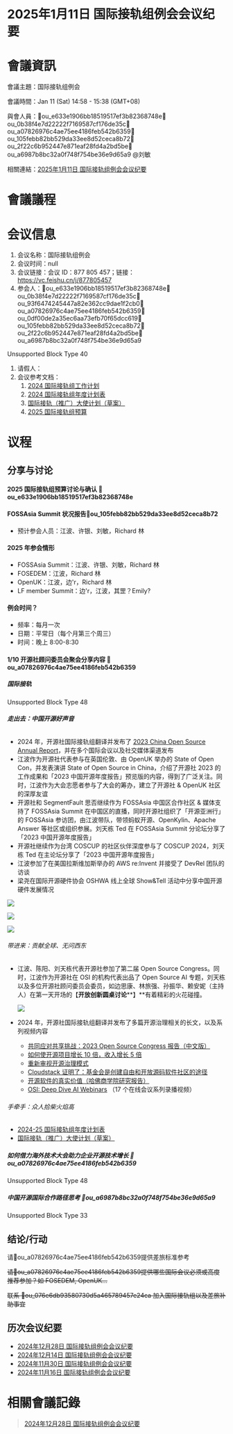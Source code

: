 # 2025年1月11日 国际接轨组例会会议纪要

# 會議資訊

會議主題：国际接轨组例会

會議時間：Jan 11 (Sat) 14:58 - 15:38 (GMT+08)

與會人員：👤ou_e633e1906bb18519517ef3b82368748e👤ou_0b38f4e7d22222f7169587cf176de35c👤ou_a07826976c4ae75ee4186feb542b6359👤ou_105febb82bb529da33ee8d52ceca8b72👤ou_2f22c6b952447e871eaf28fd4a2bd5be👤ou_a6987b8bc32a0f748f754be36e9d65a9 @刘敏

相關連結：[2025年1月11日 国际接轨组例会会议纪要][1]

# 會議議程

# 会议信息

1.  会议名称：国际接轨组例会
2.  会议时间：null
3.  会议链接：会议 ID：877 805 457；链接：https://vc.feishu.cn/j/877805457
4.  参会人：👤ou_e633e1906bb18519517ef3b82368748e👤ou_0b38f4e7d22222f7169587cf176de35c👤ou_93f6474245447a82e362cc9dae1f2cb0👤ou_a07826976c4ae75ee4186feb542b6359👤ou_0df00de2a35ec6aa73efb70f65dcc619👤ou_105febb82bb529da33ee8d52ceca8b72👤ou_2f22c6b952447e871eaf28fd4a2bd5be👤ou_a6987b8bc32a0f748f754be36e9d65a9

Unsupported Block Type 40

1.  请假人：
2.  会议参考文档：
    1.  [2024 国际接轨组工作计划][2]
    2.  [2024 国际接轨组年度计划表][3]
    3.  [国际接轨（推广）大使计划（草案）][4]
    4.  [2025 国际接轨组预算][5]

# 议程

## 分享与讨论

#### 2025 国际接轨组预算讨论与确认 👤ou_e633e1906bb18519517ef3b82368748e

#### FOSSAsia Summit 状况报告👤ou_105febb82bb529da33ee8d52ceca8b72

- 预计参会人员：江波、许银、刘敏，Richard 林

#### 2025 年参会情形

- FOSSAsia Summit：江波、许银、刘敏，Richard 林
- FOSEDEM：江波，Richard 林
- OpenUK：江波，边'r，Richard 林
- LF member Summit：边'r，江波，其罡？Emily?

#### 例会时间？

- 频率：每月一次
- 日期：平常日（每个月第三个周三）
- 时间：晚上 8:00-8:30

#### 1/10 开源社顾问委员会聚会分享内容 👤ou_a07826976c4ae75ee4186feb542b6359

##### 国际接轨

Unsupported Block Type 48

###### **走出去：中国开源好声音**

- 2024 年，开源社国际接轨组翻译并发布了 [2023 China Open Source Annual Report][6]，并在多个国际会议以及社交媒体渠道发布
- 江波作为开源社代表参与在英国伦敦、由 OpenUK 举办的 State of Open Con，并发表演讲 State of Open Source in China，介绍了开源社 2023 的工作成果和「2023 中国开源年度报告」预览版的内容，得到了广泛关注。同时，江波作为大会志愿者参与了大会的筹办，建立了开源社 & OpenUK 社区的深厚友谊
- 开源社和 SegmentFault 思否继续作为 FOSSAsia 中国区合作社区 & 媒体支持了 FOSSAsia Summit 在中国区的直播，同时开源社组织了「开源亚洲行」的 FOSSAsia 参访团，由江波带队，带领蚂蚁开源、OpenKylin、Apache Answer 等社区或组织参展。刘天栋 Ted 在 FOSSAsia Summit 分论坛分享了「2023 中国开源年度报告」
- 开源社继续作为台湾 COSCUP 的社区伙伴深度参与了 COSCUP 2024，刘天栋 Ted 在主论坛分享了「2023 中国开源年度报告」
- 江波参加了在美国拉斯维加斯举办的 AWS re:Invent 并接受了 DevRel 团队的访谈
- 梁尧在国际开源硬件协会 OSHWA 线上全球 Show&Tell 活动中分享中国开源硬件发展情况

![](https://kaiyuanshe.cn/api/lark/file/UwBObHYsIo4ZcoxKh2Gc3foOnlf)

![](https://kaiyuanshe.cn/api/lark/file/L19gbFbDpoQJJVxswoLcMtobnHd)

![](https://kaiyuanshe.cn/api/lark/file/DHCWb1B6ao8eHnxHWlvcdG9hnje)

###### 带进来：贡献全球、无问西东

- 江波、陈阳、刘天栋代表开源社参加了第二届 Open Source Congress。同时，江波作为开源社在 OSI 的机构代表出品了 Open Source AI 专题，刘天栋以及多位开源社顾问委员会委员，如边思康、林旅强、孙振华、赖安妮（主持人）在第一天开场的【**开放创新圆桌讨论****】**有着精彩的火花碰撞。
    
    ![](https://kaiyuanshe.cn/api/lark/file/DSoBbcmFjoMasJxtC1IcR8TrnHg)
    
- 2024 年，开源社国际接轨组翻译并发布了多篇开源治理相关的长文，以及系列视频内容
    - [共同应对共享挑战：2023 Open Source Congress 报告（中文版）][7]
    - [如何使开源项目增长 10 倍，收入增长 5 倍][8]
    - [重新审视开源治理模式][9]
    - [Cloudstack 证明了：基金会是创建自由和开放源码软件社区的途径][10]
    - [开源软件的真实价值（哈佛商学院研究报告）][11]
    - [OSI: Deep Dive AI Webinars][12] （17 个在线会议系列录播视频）

###### 手牵手：众人拾柴火焰高

- [2024-25 国际接轨组年度计划表][13]
- [国际接轨（推广）大使计划（草案）][14]

##### 如何借力海外技术大会助力企业开源技术增长 👤ou_a07826976c4ae75ee4186feb542b6359

Unsupported Block Type 48

##### 中国开源国际合作路径思考 👤ou_a6987b8bc32a0f748f754be36e9d65a9

Unsupported Block Type 33

## 结论/行动

请👤ou_a07826976c4ae75ee4186feb542b6359提供差旅标准参考

~~请👤ou_a07826976c4ae75ee4186feb542b6359提供哪些国际会议必须或高度推荐参加？如 FOSEDEM, OpenUK...~~

~~联系 👤ou_076e6db93580730d5a465789457e24ca 加入国际接轨组以及差旅补助事宜~~

## 历次会议纪要

- [2024年12月28日 国际接轨组例会会议纪要][15]
- [2024年12月14日 国际接轨组例会会议纪要][16]
- [2024年11月30日 国际接轨组例会会议纪要][17]
- [2024年11月16日 国际接轨组例会会议纪要][18]

# 相關會議記錄

> [2024年12月28日 国际接轨组例会会议纪要][19]

[1]: https://open-source-bazaar.feishu.cn/docx/K7BodzE4AoJuAvxko7jc1qsTnTh
[2]: https://kaiyuanshe.feishu.cn/wiki/TG6swfC1ZiAI1QkuE2qceH3Ln3c
[3]: https://kaiyuanshe.feishu.cn/wiki/GLANwrNTPiGrhRkxOhZcFCPhnUg?table=tbltUCk0iRvCKUgc&view=vewchbO80V
[4]: https://kaiyuanshe.feishu.cn/wiki/QGrywVL8xiUQLdk92huc6QLXnUb?from=from_copylink
[5]: https%3A%2F%2Fkaiyuanshe.feishu.cn%2Frecord%2FIAjMrcn75e5wLMcfqElcG9bqnd2%3Fccm_open_type%3Drecord_message
[6]: https%3A%2F%2Fkaiyuanshe.github.io%2F2023-China-Open-Source-Report%2Fen%2F
[7]: https%3A%2F%2Fmp.weixin.qq.com%2Fs%2Fk_NJmU-waWLX4zcII1lmqw
[8]: https%3A%2F%2Fmp.weixin.qq.com%2Fs%2FGQVNAy9nUwPq6nHRpN3n1w
[9]: https%3A%2F%2Fmp.weixin.qq.com%2Fs%2FK3xwrWleWHG5_yS0qAJThA
[10]: https%3A%2F%2Fmp.weixin.qq.com%2Fs%2FapNdPsYh3sr5g8_OzIeypw
[11]: https%3A%2F%2Fmp.weixin.qq.com%2Fs%2FNonSC11LH9YnLmMEyHNmIA
[12]: https%3A%2F%2Fkaiyuanshe.feishu.cn%2Fdocx%2FEtVFdRQ5QoPJt2xQDJNcqdxmnOa
[13]: https://kaiyuanshe.feishu.cn/wiki/GLANwrNTPiGrhRkxOhZcFCPhnUg?table=tbltUCk0iRvCKUgc&view=vewchbO80V
[14]: https://kaiyuanshe.feishu.cn/wiki/QGrywVL8xiUQLdk92huc6QLXnUb
[15]: https://kaiyuanshe.feishu.cn/wiki/JWwYw5fr7iu8nCkwYxVccs0Vn5c
[16]: https://kaiyuanshe.feishu.cn/docx/TWo4d0gYSohcqhxpRskcuViKnsf
[17]: https://kaiyuanshe.feishu.cn/wiki/Wxi7wiDODiOQCFk62zecFKI3nYf?fromScene=spaceOverview
[18]: https://kaiyuanshe.feishu.cn/docx/YdiQdp640oBWaqxPknHcTYqTnxd
[19]: https://kaiyuanshe.feishu.cn/docx/B58pdyNusoQRZux80DHc3nOjnmf